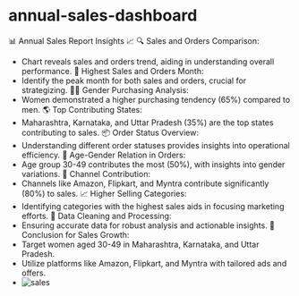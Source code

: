 # annual-sales-dashboard

📊 Annual Sales Report Insights 📈
🔍 Sales and Orders Comparison:
- Chart reveals sales and orders trend, aiding in understanding overall performance.
📆 Highest Sales and Orders Month:
- Identify the peak month for both sales and orders, crucial for strategizing.
👩‍💼 Gender Purchasing Analysis:
- Women demonstrated a higher purchasing tendency (65%) compared to men.
🌎 Top Contributing States:
- Maharashtra, Karnataka, and Uttar Pradesh (35%) are the top states contributing to sales.
📦 Order Status Overview:
- Understanding different order statuses provides insights into operational efficiency.
👫 Age-Gender Relation in Orders:
- Age group 30-49 contributes the most (50%), with insights into gender variations.
🛒 Channel Contribution:
- Channels like Amazon, Flipkart, and Myntra contribute significantly (80%) to sales.
📈 Higher Selling Categories:
- Identifying categories with the highest sales aids in focusing marketing efforts.
🧹 Data Cleaning and Processing:
- Ensuring accurate data for robust analysis and actionable insights.
🚀 Conclusion for Sales Growth:
- Target women aged 30-49 in Maharashtra, Karnataka, and Uttar Pradesh.
- Utilize platforms like Amazon, Flipkart, and Myntra with tailored ads and offers.
- ![sales](https://github.com/Goutammeena03/annual-sales-dashboard/assets/125290702/2b2e91bb-2545-4995-8de1-6fcd9d4ee74b)
